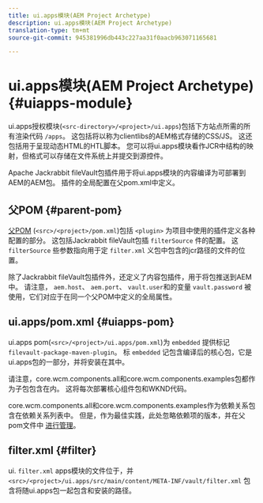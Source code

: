 ```yaml
---
title: ui.apps模块(AEM Project Archetype)
description: ui.apps模块(AEM Project Archetype)
translation-type: tm+mt
source-git-commit: 945381996db443c227aa31f0aacb963071165681

---
```



# ui.apps模块(AEM Project Archetype) {#uiapps-module}

ui.apps授权模块(`<src-directory>/<project>/ui.apps`)包括下方站点所需的所有渲染代码 `/apps`。 这包括将以称为clientlibs的AEM格式存储的CSS/JS。 这还包括用于呈现动态HTML的HTL脚本。 您可以将ui.apps模块看作JCR中结构的映射，但格式可以存储在文件系统上并提交到源控件。

Apache Jackrabbit fileVault包插件用于将ui.apps模块的内容编译为可部署到AEM的AEM包。 插件的全局配置在父pom.xml中定义。

## 父POM {#parent-pom}

[父POM](overview.md#parent-pom) (`<src>/<project>/pom.xml`)包括 `<plugin>` 为项目中使用的插件定义各种配置的部分。 这包括Jackrabbit fileVault包插 `filterSource` 件的配置。 这 `filterSource` 些参数指向用于定 `filter.xml` 义包中包含的jcr路径的文件的位置。

除了Jackrabbit fileVault包插件外，还定义了内容包插件，用于将包推送到AEM中。 请注意， `aem.host`、 `aem.port`、 `vault.user`和的变量 `vault.password` 被使用，它们对应于在同一个父POM中定义的全局属性。

## ui.apps/pom.xml {#uiapps-pom}

ui.apps pom(`<src>/<project>/ui.apps/pom.xml`)为 `embedded` 提供标记 `filevault-package-maven-plugin`。 标 `embedded` 记包含编译后的核心包，它是ui.apps包的一部分，并将安装在其中。

请注意，core.wcm.components.all和core.wcm.components.examples包都作为子包包含在内。 这将每次部署核心组件包和WKND代码。

core.wcm.components.all和core.wcm.components.examples作为依赖关系包含在依赖关系列表中。 但是，作为最佳实践，此处忽略依赖项的版本，并在父pom文件中 [进行管理](overview.md#core-components)。

## filter.xml {#filter}

ui. `filter.xml` apps模块的文件位于，并 `<src>/<project>/ui.apps/src/main/content/META-INF/vault/filter.xml` 包含将随ui.apps包一起包含和安装的路径。
